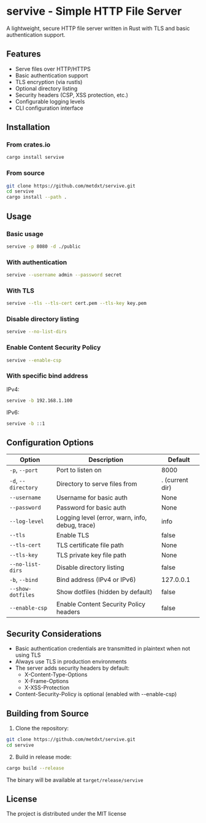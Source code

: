 # servive - Simple HTTP File Server

A lightweight, secure HTTP file server written in Rust with TLS and basic
authentication support.

## Features

- Serve files over HTTP/HTTPS
- Basic authentication support
- TLS encryption (via rustls)
- Optional directory listing
- Security headers (CSP, XSS protection, etc.)
- Configurable logging levels
- CLI configuration interface

## Installation

### From crates.io

```sh
cargo install servive
```

### From source

```sh
git clone https://github.com/metdxt/servive.git
cd servive
cargo install --path .
```

## Usage

### Basic usage

```sh
servive -p 8080 -d ./public
```

### With authentication

```sh
servive --username admin --password secret
```

### With TLS

```sh
servive --tls --tls-cert cert.pem --tls-key key.pem
```

### Disable directory listing

```sh
servive --no-list-dirs
```

### Enable Content Security Policy

```sh
servive --enable-csp
```

### With specific bind address

IPv4:
```sh
servive -b 192.168.1.100
```

IPv6:
```sh
servive -b ::1
```

## Configuration Options

| Option              | Description                                     | Default         |
| ------------------- | ----------------------------------------------- | --------------- |
| `-p`, `--port`      | Port to listen on                               | 8000            |
| `-d`, `--directory` | Directory to serve files from                   | . (current dir) |
| `--username`        | Username for basic auth                         | None            |
| `--password`        | Password for basic auth                         | None            |
| `--log-level`       | Logging level (error, warn, info, debug, trace) | info            |
| `--tls`             | Enable TLS                                      | false           |
| `--tls-cert`        | TLS certificate file path                       | None            |
| `--tls-key`         | TLS private key file path                       | None            |
| `--no-list-dirs`    | Disable directory listing                       | false           |
| `-b`, `--bind`      | Bind address (IPv4 or IPv6)                     | 127.0.0.1       |
| `--show-dotfiles`   | Show dotfiles (hidden by default)               | false           |
| `--enable-csp`      | Enable Content Security Policy headers          | false           |

## Security Considerations

- Basic authentication credentials are transmitted in plaintext when not using
  TLS
- Always use TLS in production environments
- The server adds security headers by default:
  - X-Content-Type-Options
  - X-Frame-Options
  - X-XSS-Protection
- Content-Security-Policy is optional (enabled with --enable-csp)

## Building from Source

1. Clone the repository:

```sh
git clone https://github.com/metdxt/servive.git
cd servive
```

2. Build in release mode:

```sh
cargo build --release
```

The binary will be available at `target/release/servive`

## License

The project is distributed under the MIT license
